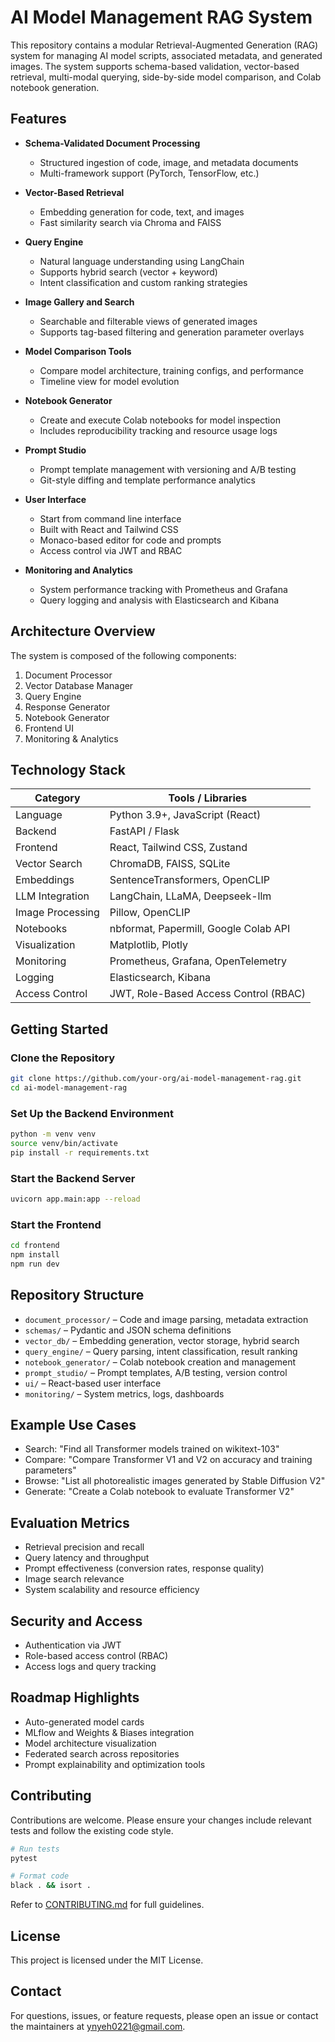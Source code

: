 # AI Model Management RAG System

This repository contains a modular Retrieval-Augmented Generation (RAG) system for managing AI model scripts, associated metadata, and generated images. The system supports schema-based validation, vector-based retrieval, multi-modal querying, side-by-side model comparison, and Colab notebook generation.

## Features

- **Schema-Validated Document Processing**
  - Structured ingestion of code, image, and metadata documents
  - Multi-framework support (PyTorch, TensorFlow, etc.)

- **Vector-Based Retrieval**
  - Embedding generation for code, text, and images
  - Fast similarity search via Chroma and FAISS

- **Query Engine**
  - Natural language understanding using LangChain
  - Supports hybrid search (vector + keyword)
  - Intent classification and custom ranking strategies

- **Image Gallery and Search**
  - Searchable and filterable views of generated images
  - Supports tag-based filtering and generation parameter overlays

- **Model Comparison Tools**
  - Compare model architecture, training configs, and performance
  - Timeline view for model evolution

- **Notebook Generator**
  - Create and execute Colab notebooks for model inspection
  - Includes reproducibility tracking and resource usage logs

- **Prompt Studio**
  - Prompt template management with versioning and A/B testing
  - Git-style diffing and template performance analytics

- **User Interface**
  - Start from command line interface 
  - Built with React and Tailwind CSS
  - Monaco-based editor for code and prompts
  - Access control via JWT and RBAC

- **Monitoring and Analytics**
  - System performance tracking with Prometheus and Grafana
  - Query logging and analysis with Elasticsearch and Kibana

## Architecture Overview

The system is composed of the following components:

1. Document Processor
2. Vector Database Manager
3. Query Engine
4. Response Generator
5. Notebook Generator
6. Frontend UI
7. Monitoring & Analytics

## Technology Stack

| Category          | Tools / Libraries |
|-------------------|------------------|
| Language          | Python 3.9+, JavaScript (React) |
| Backend           | FastAPI / Flask |
| Frontend          | React, Tailwind CSS, Zustand |
| Vector Search     | ChromaDB, FAISS, SQLite |
| Embeddings        | SentenceTransformers, OpenCLIP |
| LLM Integration   | LangChain, LLaMA, Deepseek-llm |
| Image Processing  | Pillow, OpenCLIP |
| Notebooks         | nbformat, Papermill, Google Colab API |
| Visualization     | Matplotlib, Plotly |
| Monitoring        | Prometheus, Grafana, OpenTelemetry |
| Logging           | Elasticsearch, Kibana |
| Access Control    | JWT, Role-Based Access Control (RBAC) |

## Getting Started

### Clone the Repository

```bash
git clone https://github.com/your-org/ai-model-management-rag.git
cd ai-model-management-rag
```

### Set Up the Backend Environment

```bash
python -m venv venv
source venv/bin/activate
pip install -r requirements.txt
```

### Start the Backend Server

```bash
uvicorn app.main:app --reload
```

### Start the Frontend

```bash
cd frontend
npm install
npm run dev
```

## Repository Structure

- `document_processor/` – Code and image parsing, metadata extraction
- `schemas/` – Pydantic and JSON schema definitions
- `vector_db/` – Embedding generation, vector storage, hybrid search
- `query_engine/` – Query parsing, intent classification, result ranking
- `notebook_generator/` – Colab notebook creation and management
- `prompt_studio/` – Prompt templates, A/B testing, version control
- `ui/` – React-based user interface
- `monitoring/` – System metrics, logs, dashboards

## Example Use Cases

- Search: "Find all Transformer models trained on wikitext-103"
- Compare: "Compare Transformer V1 and V2 on accuracy and training parameters"
- Browse: "List all photorealistic images generated by Stable Diffusion V2"
- Generate: "Create a Colab notebook to evaluate Transformer V2"

## Evaluation Metrics

- Retrieval precision and recall
- Query latency and throughput
- Prompt effectiveness (conversion rates, response quality)
- Image search relevance
- System scalability and resource efficiency

## Security and Access

- Authentication via JWT
- Role-based access control (RBAC)
- Access logs and query tracking

## Roadmap Highlights

- Auto-generated model cards
- MLflow and Weights & Biases integration
- Model architecture visualization
- Federated search across repositories
- Prompt explainability and optimization tools

## Contributing

Contributions are welcome. Please ensure your changes include relevant tests and follow the existing code style.

```bash
# Run tests
pytest

# Format code
black . && isort .
```

Refer to [CONTRIBUTING.md](CONTRIBUTING.md) for full guidelines.

## License

This project is licensed under the MIT License.

## Contact

For questions, issues, or feature requests, please open an issue or contact the maintainers at [ynyeh0221@gmail.com](mailto:ynyeh0221@gmail.com).
```
